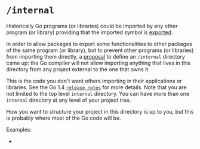 # `/internal`

Historically Go programs (or libraries) could be imported by any other program
(or library) providing that the imported symbol is
[exported](https://www.ardanlabs.com/blog/2014/03/exportedunexported-identifiers-in-go.html).

In order to allow packages to export some functionalities to other packages of
the same program (or library), but to prevent other programs (or libraries) from
importing them directly, a
[proposal](https://docs.google.com/document/d/1e8kOo3r51b2BWtTs_1uADIA5djfXhPT36s6eHVRIvaU/edit#!)
to define an `/internal` directory came up: the Go compiler will not allow
importing anything that lives in this directory from any project external to the
one that owns it.

This is the code you don't want others importing in their applications or
libraries. See the Go 1.4 [`release
notes`](https://golang.org/doc/go1.4#internalpackages) for more details. Note
that you are not limited to the top level `internal` directory. You can have
more than one `internal` directory at any level of your project tree.

How you want to structure your project in this directory is up to you, but this
is probably where most of the Go code will be.

Examples:

*
